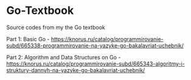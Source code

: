 # Go-Textbook
Source codes from my the Go textbook

Part 1: Basic Go - https://knorus.ru/catalog/programmirovanie-subd/665338-programmirovanie-na-yazyke-go-bakalavriat-uchebnik/

Part 2: Algorithm and Data Structures on Go - https://knorus.ru/catalog/programmirovanie-subd/665343-algoritmy-i-struktury-dannyh-na-yazyke-go-bakalavriat-uchebnik/
